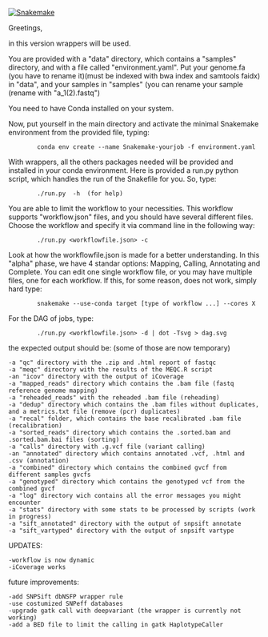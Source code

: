 [![Snakemake](https://img.shields.io/badge/snakemake-≥5.6.0-brightgreen.svg?style=flat)](https://snakemake.readthedocs.io)


Greetings,

in this version wrappers will be used.

You are provided with a "data" directory, which contains a "samples" directory, and with a file called "environment.yaml".
Put your genome.fa (you have to rename it)(must be indexed with bwa index and samtools faidx) in "data", and your samples in "samples" (you can rename your sample (rename with "a_1(2).fastq")

You need to have Conda installed on your system.

Now, put yourself in the main directory and activate the minimal Snakemake environment from the provided file, typing:

	
	   		conda env create --name Snakemake-yourjob -f environment.yaml
	   
With wrappers, all the others packages needed will be provided and installed in your conda environment. 
Here is provided a run.py python script, which handles the run of the Snakefile for you. So, type:

	   		./run.py  -h  (for help)

You are able to limit the workflow to your necessities. This workflow supports "workflow.json" files, and you should have
several different files. Choose the workflow and specify it via command line in the following way:

			./run.py <workflowfile.json> -c 

Look at how the workflowfile.json is made for a better understanding. 
In this "alpha" phase, we have 4 standar options: Mapping, Calling, Annotating and Complete. 
You can edit one single workflow file, or you may have multiple files, one for each workflow. 
If this, for some reason, does not work, simply hard type:


			snakemake --use-conda target [type of workflow ...] --cores X

For the DAG of jobs, type:

			./run.py <workflowfile.json> -d | dot -Tsvg > dag.svg

the expected output should be:  (some of those are now temporary)
	
	-a "qc" directory with the .zip and .html report of fastqc
	-a "meqc" directory with the results of the MEQC.R script
	-an "icov" directory with the output of iCoverage
	-a "mapped_reads" directory which contains the .bam file (fastq reference genome mapping)
	-a "reheaded_reads" with the reheaded .bam file (reheading)
	-a "dedup" directory which contains the .bam files without duplicates, and a metrics.txt file (remove (pcr) duplicates)
	-a "recal" folder, which contains the base recalibrated .bam file (recalibration)
	-a "sorted_reads" directory which contains the .sorted.bam and .sorted.bam.bai files (sorting)
	-a "calls" directory with .g.vcf file (variant calling)
	-an "annotated" directory which contains annotated .vcf, .html and .csv (annotation)
	-a "combined" directory which contains the combined gvcf from different samples gvcfs
	-a "genotyped" directory which contains the genotyped vcf from the combined gvcf
	-a "log" directory wich contains all the error messages you might encounter
	-a "stats" directory with some stats to be processed by scripts (work in progress)
	-a "sift_annotated" directory with the output of snpsift annotate
	-a "sift_vartyped" directory with the output of snpsift vartype

UPDATES:
	
	-workflow is now dynamic
	-iCoverage works
	
future improvements:
	
	-add SNPSift dbNSFP wrapper rule
	-use costumized SNPeff databases
	-upgrade gatk call with deepvariant (the wrapper is currently not working)
	-add a BED file to limit the calling in gatk HaplotypeCaller

